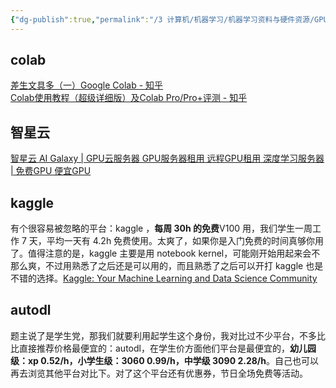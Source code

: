 ```yaml
---
{"dg-publish":true,"permalink":"/3 计算机/机器学习/机器学习资料与硬件资源/GPU资源/","title":"GPU资源"}
---
```



## colab
[差生文具多（一）Google Colab - 知乎](https://zhuanlan.zhihu.com/p/467391606)  
[Colab使用教程（超级详细版）及Colab Pro/Pro+评测 - 知乎](https://zhuanlan.zhihu.com/p/527663163)

## 智星云
[智星云 AI Galaxy | GPU云服务器 GPU服务器租用 远程GPU租用 深度学习服务器 | 免费GPU 便宜GPU](http://gpu.ai-galaxy.cn/store?application=AI%E4%BA%91%E4%B8%BB%E6%9C%BA)

## kaggle
有个很容易被忽略的平台：kaggle ，**每周 30h 的免费**V100 用，我们学生一周工作 7 天，平均一天有 4.2h 免费使用。太爽了，如果你是入门免费的时间真够你用了。值得注意的是，kaggle 主要是用 notebook kernel，可能刚开始用起来会不那么爽，不过用熟悉了之后还是可以用的，而且熟悉了之后可以开打 kaggle 也是不错的选择。[Kaggle: Your Machine Learning and Data Science Community](https://www.kaggle.com/)

## autodl
题主说了是学生党，那我们就要利用起学生这个身份，我对比过不少平台，不多比比直接推荐价格最便宜的：autodl，在学生价方面他们平台是最便宜的，**幼儿园级：xp 0.52/h，小学生级：3060 0.99/h，中学级 3090 2.28/h**。自己也可以再去浏览其他平台对比下。对了这个平台还有优惠券，节日全场免费等活动。